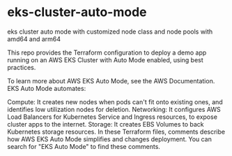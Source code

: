 # eks-cluster-auto-mode
eks cluster auto mode with customized  node class and node pools with amd64 and arm64

This repo provides the Terraform configuration to deploy a demo app running on an AWS EKS Cluster with Auto Mode enabled, using best practices.


To learn more about AWS EKS Auto Mode, see the AWS Documentation. EKS Auto Mode automates:

Compute: It creates new nodes when pods can't fit onto existing ones, and identifies low utilization nodes for deletion.
Networking: It configures AWS Load Balancers for Kubernetes Service and Ingress resources, to expose cluster apps to the internet.
Storage: It creates EBS Volumes to back Kubernetes storage resources.
In these Terraform files, comments describe how AWS EKS Auto Mode simplifies and changes deployment. You can search for "EKS Auto Mode" to find these comments.
